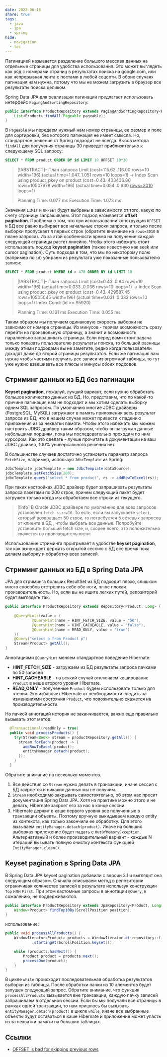 ```yaml
---
date: 2023-06-18
share: true
tags:
  - java
  - jpa 
  - spring
hide:
  - navigation
  - toc
---
```


Пагинацией называется разделение большого массива данных на отдельные страницы для удобства использования. Это может выглядеть как ряд с номерами страниц в результатах поиска на google.com, или как непрерывная лента с постами в любой соцсети. В обоих случаях пагинация нам нужна, потому что мы не можем загрузить в браузер все результаты поиска целиком.

Spring Data JPA для реализации пагинации предлагает использовать интерфейс `PagingAndSortingRepository`:

```java
public interface ProductRepository extends PagingAndSortingRepository<Product, Integer> {
    List<Product> findAll(Pageable pageable);
}
```

В `Pageable` мы передаем нужный нам номер страницы, ее размер и поле для сортировки, без которого пагинация не имеет смысла.
Но, стандартное решение от Spring подходит не всегда. Вызов метода `findAll` для получения страницы 30 приведет приблизительно к следующему SQL запросу:

```sql
SELECT * FROM product ORDER BY id LIMIT 10 OFFSET 10*30
```

> [!ABSTRACT]- План запроса
> Limit  (cost=115.62..116.00 rows=10 width=196) (actual time=1.047..1.051 rows=10 loops=1)
>  ->  Index Scan using product_pkey on product (cost=0.43..403436.80 rows=10507978 width=196) (actual time=0.054..0.930 <u>rows=3010</u> loops=1)
>
> Planning Time: 0.077 ms
> Execution Time: 1.073 ms


Значения `LIMIT` и `OFFSET` будут выбраны в зависимости от того, какую по счету страницу запрашиваем. Этот подход называется **offset pagination**.
Проблема в том, что при использовании конструкции `OFFSET N` БД все равно выбирает все начальные строки запроса, и только после выборки пропускает `N` первых строк (обратите внимание на `rows=3010` в плане запроса). Из за этой особенности время на получение каждой следующей страницы растет линейно. Чтобы этого избежать стоит использовать подход **keyset pagination** (также известную как seek или cursor pagination). Суть подхода в том, что мы по некоторому полю (например по `id`) убираем из результата уже показанные пользователю записи:

```sql
SELECT * FROM product WHERE id > 478 ORDER BY id LIMIT 10
```

>[!ABSTRACT]- План запроса
>Limit  (cost=0.43..0.84 rows=10 width=196) (actual time=0.033..0.036 rows=10 loops=1)
>  ->  Index Scan using product_pkey on product (cost=0.43..429587.45 rows=10505045 width=196) (actual time=0.031..0.033 rows=10 loops=1)
>        Index Cond: (id >= 95920)
>
>Planning Time: 0.161 ms
>Execution Time: 0.055 ms

Таким образом мы получаем одинаковую скорость выборки не зависимо от номера страницы. Из минусов - теряем возможность сразу перейти на произвольную страницу, а значит и возможность параллельно запрашивать страницы. 
Если перед вами стоит задача только показать пользователю результаты поиска, то большой разницы между этими подходами вы не заметите, редко когда пользователи доходят даже до второй страницы результатов. Если же пагинация вам нужна чтобы частями получить все записи из огромной таблицы, то тут уже нужно взвешивать все плюсы и минусы обоих подходов.

## Стриминг данных из БД без пагинации

**Keyset pagination**, пожалуй, лучший вариант, если нужно обработать большое количество данных из БД. Но, представим, что по какой-то причине пагинация нам не подходит и мы хотим сделать выборку одним SQL запросом.
По умолчанию многие JDBC драйверы (PostgreSQL, MySQL) загружают в память приложения весь результат запроса из БД, что в нашем случае может привести к падению приложения из за нехватки памяти. Чтобы этого избежать мы можем настроить JDBC драйвер таким образом, чтобы он загружал данные небольшими порциям, пока мы последовательно проходим по ним курсором.
Как это сделать - лучше прочитать в документации на ваш JDBC драйвер, 100% универсального решения нет. 

В большинстве случаев достаточно установить параметр запроса `FetchSize`, например, используя `JdbcTemplate` из Spring:
```java
JdbcTemplate jdbcTemplate = new JdbcTemplate(dataSource);
jdbcTemplate.setFetchSize(200);
jdbcTemplate.query("select * from product", rs -> addRowToExcel(rs));
```

При таких настройках JDBC драйвер будет запрашивать результаты запроса пакетами по 200 строк, причем следующий пакет будет загружен только когда мы обработаем все строки из текущего.

>[!info]
>В Oracle JDBC драйвере по умолчанию для всех запросов установлен `fetch size=10`. То есть, если вы запускаете `select`, который возвращает 50 строк, то потребуется 5 сетевых запросов от клиента в БД , чтобы выбрать все данные. Попробуйте установить больший fetch size, и, скорее всего, это положительно скажется на производительности.

Использование стриминга проигрывает в удобстве **keyset pagination**, так как вынуждает держать открытой сессию с БД все время пока делаем выборку и обработку всех записей.

## Стриминг данных из БД в Spring Data JPA

JPA для стриминга больших ResultSet из БД подходит плохо, слишком много способов отстрелить себе обе ноги, плюс плохая производительность. Но, если вы не ищите легких путей, репозиторий будет выглядеть так:

```java
public interface ProductRepository extends Repository<Product, Long> {
    
    @QueryHints(value = {
            @QueryHint(name = HINT_FETCH_SIZE, value = "50"),
            @QueryHint(name = HINT_CACHEABLE, value = "false"),
            @QueryHint(name = READ_ONLY, value = "true")
    })
    @Query("select p from Product p")
    Stream<Product> getAll();
}
```

Аннотациями `@QueryHint` меняем стандартное поведение Hibernate:
- **HINT_FETCH_SIZE** - загружаем из БД результаты запроса пачками по 50 записей
- **HINT_CACHEABLE** - на всякий случай отключаем кеширование `Product` в кеше второго уровня Hibernate.
- **READ_ONLY** - полученные `Product` будем использовать только для чтения. Это избавляет Hibernate от необходимости следить за изменениями состояния `Product`, что положительно скажется на производительности.

Но пачкой аннотаций история не заканчивается, важно еще правильно вызывать этот метод:

```java
  @Transactional(readOnly = true)
  public void processProducts() {
    try(Stream<Book> stream = productRepository.getAll()) {
      stream.forEach(product -> {
        addRowToExcel(product);
        entityManager.detach(product);
      });
    }
  }
```

Обратите внимание на несколько моментов. 
1. Все действия со `Stream` нужно делать в транзакции, иначе сессия с БД закроется и никаких данных мы не получим.
2. `Stream` необходимо закрывать самостоятельно, об этом нас просит документация Spring Data JPA. Хотя на практике можно этого и не делать, Hibernate закроет его за нас в конце сессии.
3. Hibernate держит в кэше первого уровня все полученные в транзакции объекты. Поэтому вручную выкидываем каждую entity из контекста, как только закончили ее обработку. Для этого вызываем `entityManager.detach(product)`. Иначе на больших выборках приложение будет падать с `OutOfMemoryException`. Альтернативный и более производительный вариант - каждые N итераций вызывать полную очистку контекста функцией `EntityManager.clean()`.
   
## Keyset pagination в Spring Data JPA 

В Spring Data JPA keyset pagination добавили с версии 3.1 и выглядит она следующим образом.
Сначала описываем метод в репозитории ограничивая количество записей в результате используя конструкции `Top` или `First`. При этом кастомные запросы в аннотации `@Query`, к сожалению, не поддерживаются.

```java
public interface ProductRepository extends JpaRepository<Product, Long> {
    Window<Product> findTop10By(ScrollPosition position);
}
```

использование:

```java
public void processAllProducts() {
    WindowIterator<Product> products = WindowIterator.of(repository::findTop10By)
            .startingAt(ScrollPosition.keyset());

    while (products.hasNext()) {
        Product product = products.next();
        processOne(product);
    }
}
```

В цикле `while` происходит последовательная обработка результатов выборки из таблицы. После обработки пачки из 10 элементов будет запущен следующий запрос. 
Обратите внимание, что функция `processAllProducts` вызывается вне транзакции, каждую пачку записей запрашиваем в отдельной сессии. Если бы мы получали все страницы в рамках одной транзакции, то нам пришлось бы вызывать `entityManager.detach(product)` в цикле `while`, иначе все выбранные объекты будут оставаться в кэше Hibernate и приложение может упасть из за нехватки памяти на больших таблицах.

## Ссылки
- [OFFSET is bad for skipping previous rows](https://use-the-index-luke.com/sql/partial-results/fetch-next-page)